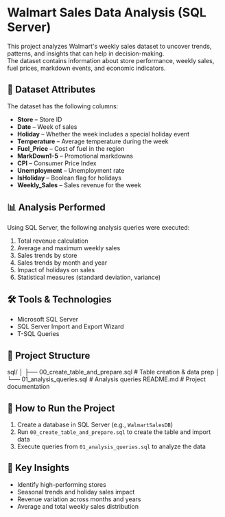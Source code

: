 # Walmart Sales Data Analysis (SQL Server)
This project analyzes Walmart's weekly sales dataset to uncover trends, patterns, and insights that can help in decision-making.  
The dataset contains information about store performance, weekly sales, fuel prices, markdown events, and economic indicators.

## 📂 Dataset Attributes
The dataset has the following columns:
- **Store** – Store ID
- **Date** – Week of sales
- **Holiday** – Whether the week includes a special holiday event
- **Temperature** – Average temperature during the week
- **Fuel_Price** – Cost of fuel in the region
- **MarkDown1-5** – Promotional markdowns
- **CPI** – Consumer Price Index
- **Unemployment** – Unemployment rate
- **IsHoliday** – Boolean flag for holidays
- **Weekly_Sales** – Sales revenue for the week

## 📊 Analysis Performed
Using SQL Server, the following analysis queries were executed:
1. Total revenue calculation
2. Average and maximum weekly sales
3. Sales trends by store
4. Sales trends by month and year
5. Impact of holidays on sales
6. Statistical measures (standard deviation, variance)

## 🛠 Tools & Technologies
- Microsoft SQL Server
- SQL Server Import and Export Wizard
- T-SQL Queries

## 📁 Project Structure
sql/
│ ├── 00_create_table_and_prepare.sql # Table creation & data prep
│ └── 01_analysis_queries.sql # Analysis queries
README.md # Project documentation

## 🚀 How to Run the Project
1. Create a database in SQL Server (e.g., `WalmartSalesDB`)
2. Run `00_create_table_and_prepare.sql` to create the table and import data
3. Execute queries from `01_analysis_queries.sql` to analyze the data

## 📌 Key Insights
- Identify high-performing stores
- Seasonal trends and holiday sales impact
- Revenue variation across months and years
- Average and total weekly sales distribution
